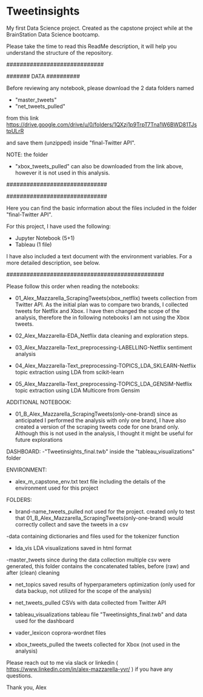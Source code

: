 # Tweetinsights
My first Data Science project. Created as the capstone project while at the BrainStation Data Science bootcamp.

Please take the time to read this ReadMe description, it will help you understand the structure of the repository.

#############################

#######		  DATA 		  ##########

Before reviewing any notebook, please download the 2 data folders named 
- "master_tweets"
- "net_tweets_pulled"

from this link
https://drive.google.com/drive/u/0/folders/1QXzj1p9TrpT7Tna1W6BWD81TJstpULrR

and save them (unzipped) inside "final-Twitter API".

NOTE: the folder 
- "xbox_tweets_pulled"
can also be downloaded from the link above, however it is not used in this
analysis.

##############################

##############################

Here you can find the basic information about the files 
included in the folder "final-Twitter API".

For this project, I have used the following:
* Jupyter Notebook (5+1)
* Tableau (1 file)

I have also included a text document with the environment variables.
For a more detailed description, see below.

###############################################

Please follow this order when reading the notebooks:

- 01_Alex_Mazzarella_ScrapingTweets(xbox_netflix)
tweets collection from Twitter API. As the initial plan was to compare
two brands, I collected tweets for Netflix and Xbox. I have then changed
the scope of the analysis, therefore the in following notebooks I am not
using the Xbox tweets.

- 02_Alex_Mazzarella-EDA_Netflix
data cleaning and exploration steps.

- 03_Alex_Mazzarella-Text_preprocessing-LABELLING-Netflix
sentiment analysis

- 04_Alex_Mazzarella-Text_preprocessing-TOPICS_LDA_SKLEARN-Netflix
topic extraction using LDA from scikit-learn

- 05_Alex_Mazzarella-Text_preprocessing-TOPICS_LDA_GENSIM-Netflix
topic extraction using LDA Multicore from Gensim

ADDITIONAL NOTEBOOK:

- 01_B_Alex_Mazzarella_ScrapingTweets(only-one-brand)
since as anticipated I performed the analysis with only one brand, 
I have also created a version of the scraping tweets code 
for one brand only. Although this is not used in the analysis, I thought
it might be useful for future explorations

DASHBOARD:
-"Tweetinsights_final.twb" inside the "tableau_visualizations" folder


ENVIRONMENT:

- alex_m_capstone_env.txt
text file including the details of the environment used for this project


FOLDERS:

- brand-name_tweets_pulled
not used for the project. created only to test that 
01_B_Alex_Mazzarella_ScrapingTweets(only-one-brand)
would correctly collect and save the tweets in a csv

-data
containing dictionaries and files used for the tokenizer function

- lda_vis
LDA visualizations saved in html format

-master_tweets
since during the data collection multiple csv were generated,
this folder contains the concatenated tables, before (raw) and 
after (clean) cleaning

- net_topics
saved results of hyperparameters optimization
(only used for data backup, not utilized
for the scope of the analysis)

- net_tweets_pulled
CSVs with data collected from Twitter API

- tableau_visualizations
tableau file "Tweetinsights_final.twb" and data used for the dashboard

- vader_lexicon
coprora-wordnet files

- xbox_tweets_pulled
the tweets collected for Xbox (not used in the analysis)



Please reach out to me via slack or linkedin
( https://www.linkedin.com/in/alex-mazzarella-yvr/ )
if you have any questions.


Thank you,
Alex
